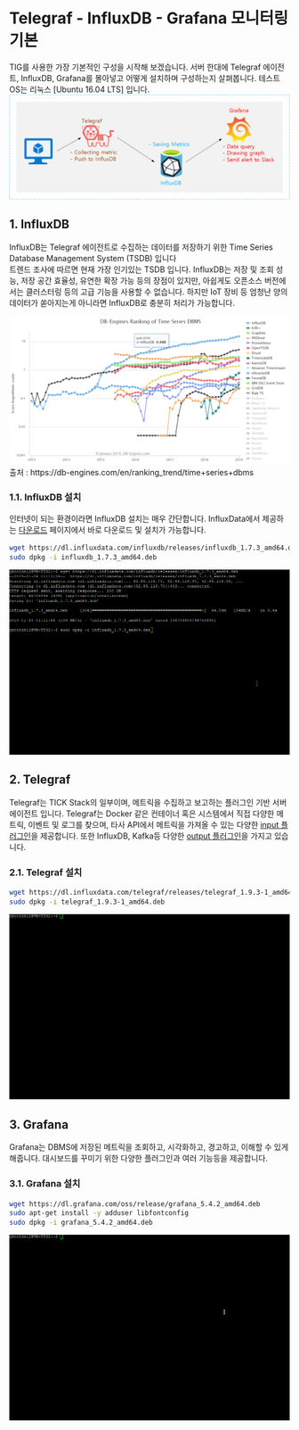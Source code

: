 # Telegraf - InfluxDB - Grafana 모니터링 기본
TIG를 사용한 가장 기본적인 구성을 시작해 보겠습니다. 서버 한대에 Telegraf 에이전트, InfluxDB, Grafana를 몰아넣고 어떻게 설치하며 구성하는지 살펴봅니다.
테스트 OS는 리눅스 [Ubuntu 16.04 LTS] 입니다.<br>
<img src=https://github.com/chupark/TIG_Monitoring/blob/master/1.%20gettingStarted/img/1arc.png />

## 1. InfluxDB
InfluxDB는 Telegraf 에이전트로 수집하는 데이터를 저장하기 위한 Time Series Database Management System (TSDB) 입니다 <br>
트렌드 조사에 따르면 현재 가장 인기있는 TSDB 입니다. InfluxDB는 저장 및 조회 성능, 저장 공간 효율성, 유연한 확장 가능 등의 장점이 있지만, 아쉽게도 오픈소스 버전에서는 클러스터링 등의 고급 기능을 사용할 수 없습니다. 하지만 IoT 장비 등 엄청난 양의 데이터가 쏟아지는게 아니라면 InfluxDB로 충분히 처리가 가능합니다.

<img src=https://github.com/chupark/TIG_Monitoring/blob/master/1.%20gettingStarted/img/tsdbTrend.png />
출처 : https://db-engines.com/en/ranking_trend/time+series+dbms
<br>

### 1.1. InfluxDB 설치
인터넷이 되는 환경이라면 InfluxDB 설치는 매우 간단합니다. InfluxData에서 제공하는 <a href='https://portal.influxdata.com/downloads/'>다운로드</a> 페이지에서 바로 다운로드 및 설치가 가능합니다.

````bash
wget https://dl.influxdata.com/influxdb/releases/influxdb_1.7.3_amd64.deb
sudo dpkg -i influxdb_1.7.3_amd64.deb
````
<img src= 'https://github.com/chupark/TIG_Monitoring/blob/master/1.%20gettingStarted/img/%EB%85%B9%ED%99%94_2019_01_24_10_11_55_661.gif' />

## 2. Telegraf
Telegraf는 TICK Stack의 일부이며, 메트릭을 수집하고 보고하는 플러그인 기반 서버 에이전트 입니다. Telegraf는 Docker 같은 컨테이너 혹은 시스템에서 직접 다양한 메트릭, 이벤트 및 로그를 찾으며, 타사 API에서 메트릭을 가져올 수 있는 다양한 <a href='https://github.com/influxdata/telegraf/tree/master/plugins/inputs'>input 플러그인</a>을 제공합니다. 또한 InfluxDB, Kafka등 다양한 <a href='https://github.com/influxdata/telegraf/tree/master/plugins/outputs'>output 플러그인</a>을 가지고 있습니다.

### 2.1. Telegraf 설치
````bash
wget https://dl.influxdata.com/telegraf/releases/telegraf_1.9.3-1_amd64.deb
sudo dpkg -i telegraf_1.9.3-1_amd64.deb
````
<img src='https://github.com/chupark/TIG_Monitoring/blob/master/1.%20gettingStarted/img/%EB%85%B9%ED%99%94_2019_01_24_10_14_07_746.gif' />

## 3. Grafana
Grafana는 DBMS에 저장된 메트릭을 조회하고, 시각화하고, 경고하고, 이해할 수 있게 해줍니다. 대시보드를 꾸미기 위한 다양한 플러그인과 여러 기능등을 제공합니다.

### 3.1. Grafana 설치
````bash
wget https://dl.grafana.com/oss/release/grafana_5.4.2_amd64.deb
sudo apt-get install -y adduser libfontconfig
sudo dpkg -i grafana_5.4.2_amd64.deb
````
<img src='https://github.com/chupark/TIG_Monitoring/blob/master/1.%20gettingStarted/img/%EB%85%B9%ED%99%94_2019_01_24_10_18_23_912.gif' />
